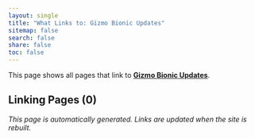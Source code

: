 ```yaml
---
layout: single
title: "What Links to: Gizmo Bionic Updates"
sitemap: false
search: false
share: false
toc: false
---
```


This page shows all pages that link to **[Gizmo Bionic Updates](/scicompannounce/2020-07-14-gizmo-bionic-changelog/)**.

## Linking Pages (0)


*This page is automatically generated. Links are updated when the site is rebuilt.*
